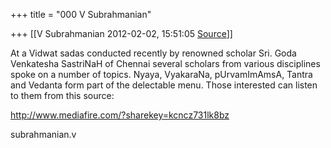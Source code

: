 +++
title = "000 V Subrahmanian"

+++
[[V Subrahmanian	2012-02-02, 15:51:05 [Source](https://groups.google.com/g/bvparishat/c/8uDTOXWeQGA)]]



At a Vidwat sadas conducted recently by renowned scholar Sri. Goda Venkatesha SastriNaH of Chennai several scholars from various disciplines spoke on a number of topics. Nyaya, VyakaraNa, pUrvamImAmsA, Tantra and Vedanta form part of the delectable menu.
Those interested can listen to them from this source:

  

<http://www.mediafire.com/?sharekey=kcncz731lk8bz>  

  

subrahmanian.v

